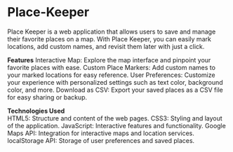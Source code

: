 # Place-Keeper

Place Keeper is a web application that allows users to save and manage their favorite places on a map. With Place Keeper, you can easily mark locations, add custom names, and revisit them later with just a click.

**Features**
  Interactive Map: Explore the map interface and pinpoint your favorite places with ease.
  Custom Place Markers: Add custom names to your marked locations for easy reference.
  User Preferences: Customize your experience with personalized settings such as text color, background color, and more.
  Download as CSV: Export your saved places as a CSV file for easy sharing or backup.

**Technologies Used**  
  HTML5: Structure and content of the web pages.
  CSS3: Styling and layout of the application.
  JavaScript: Interactive features and functionality.
  Google Maps API: Integration for interactive maps and location services.
  localStorage API: Storage of user preferences and saved places.
